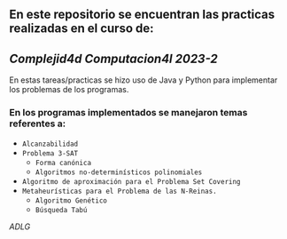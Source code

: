 En este repositorio se encuentran las practicas realizadas en el curso de:
-
## ***Complejid4d Computacion4l 2023-2***

En estas tareas/practicas se hizo uso de Java y Python para implementar los problemas de los programas.

### En los programas implementados se manejaron temas referentes a:
- `Alcanzabilidad`
- `Problema 3-SAT`
	- `Forma canónica`
	- `Algoritmos no-determinísticos polinomiales`
- `Algoritmo de aproximación para el Problema Set Covering`
- `Metaheurísticas para el Problema de las N-Reinas.`
	- `Algoritmo Genético`
	- `Búsqueda Tabú`

*ADLG*